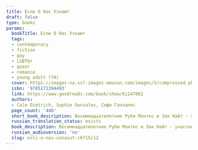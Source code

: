 ```yaml
---
title: Если О Нас Узнают
draft: false
type: books
params:
  bookTitle: Если О Нас Узнают
  tags:
  - contemporary
  - fiction
  - gay
  - LGBTQ+
  - queer
  - romance
  - young adult (YA)
  cover: https://images-na.ssl-images-amazon.com/images/S/compressed.photo.goodreads.com/books/1653252011i/61147862.jpg
  isbn: '9785171394493'
  link: https://www.goodreads.com/book/show/61147862
  authors:
  - Cale Dietrich, Sophie Gonzales, Софи Гонзалес
  page_count: '448'
  short_book_description: Восемнадцатилетние Руби Монтес и Зак Найт - участники бой-бэнда Saturday, одного из крупнейших в Америке. Вместе с товарищами по группе, Энджелом Фаном и Джоном Бракстоном, они разбивают сердца...
  russian_translation_status: exists
  book_description: Восемнадцатилетние Руби Монтес и Зак Найт - участники бой-бэнда Saturday, одного из крупнейших в Америке. Вместе с товарищами по группе, Энджелом Фаном и Джоном Бракстоном, они разбивают сердца фанаток перед камерами и лучшие друзья за кулисами.Во время европейского тура с сумасшедшим графиком и минимальным надзором Рубену и Заку приходится полагаться друга на друга все больше и их отношения становятся ближе. Но едва они решают признаться во всем своим поклонникам, как понимают, что никогда не получат ту поддержку, которая им по-настоящему нужна.Когда мир трещит по швам, останется только крепче держаться друг за друга.
  russian_audioversion: 'no'
  slug: esli-o-nas-uznaiut-c6f15c12
---
```

